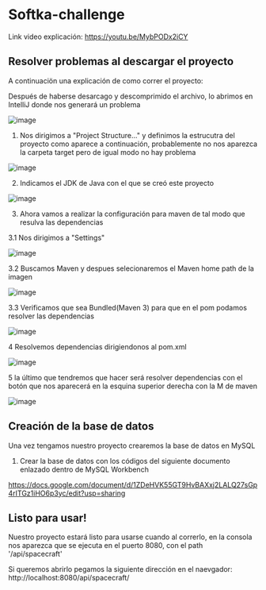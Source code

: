 # Softka-challenge

Link video explicación: https://youtu.be/MybPODx2iCY

## Resolver problemas al descargar el proyecto

A continuaciön una explicación de como correr el proyecto:

Después de haberse desarcago y descomprimido el archivo, lo abrimos en IntelliJ donde nos generará un problema

![image](https://user-images.githubusercontent.com/96300875/182005416-32e66dc1-2272-4471-8855-0e0dc6e7ade8.png)

1. Nos dirigimos a "Project Structure..." y definimos la estrucutra del proyecto como aparece a continuación, probablemente no nos aparezca la carpeta target pero de igual modo no hay problema 

![image](https://user-images.githubusercontent.com/96300875/182005441-38699100-675d-460a-b2ad-3aaedd0a3c62.png)

2. Indicamos el JDK de Java con el que se creó este proyecto

![image](https://user-images.githubusercontent.com/96300875/182005461-e538f830-087b-40f1-8233-332dbc1ed901.png)

3. Ahora vamos a realizar la configuración para maven de tal modo que resulva las dependencias

3.1 Nos dirigimos a "Settings"

![image](https://user-images.githubusercontent.com/96300875/182005481-cb159fa5-2f44-43e3-bc80-df9217f658dd.png)

3.2 Buscamos Maven y despues selecionaremos el Maven home path de la imagen

![image](https://user-images.githubusercontent.com/96300875/182005499-70685bac-4bf2-4b07-95c2-22461f5118a9.png)

3.3 Verificamos que sea Bundled(Maven 3) para que en el pom podamos resolver las dependencias

![image](https://user-images.githubusercontent.com/96300875/182005522-a5091b40-c044-4a69-9ee4-83e2743d5e6e.png)
 
4 Resolvemos dependencias dirigiendonos al pom.xml

![image](https://user-images.githubusercontent.com/96300875/182005536-6c059663-32ee-473e-af32-2e0b1ebc3f2e.png)

5 la último que tendremos que hacer será resolver dependencias con el botón que nos aparecerá en la esquina superior derecha con la M de maven

![image](https://user-images.githubusercontent.com/96300875/182005558-a27b659f-83ad-42c0-bc18-50e45f196e38.png)


## Creación de la base de datos

Una vez tengamos nuestro proyecto crearemos la base de datos en MySQL 


1. Crear la base de datos con los códigos del siguiente documento enlazado dentro de MySQL Workbench 

https://docs.google.com/document/d/1ZDeHVK55GT9HvBAXxj2LALQ27sGp4rITGz1iHO6p3yc/edit?usp=sharing

## Listo para usar!

Nuestro proyecto estará listo para usarse cuando al correrlo, en la consola nos aparezca que se ejecuta en el puerto 8080, con el path '/api/spacecraft'

Si queremos abrirlo pegamos la siguiente dirección en el naevgador: http://localhost:8080/api/spacecraft/


